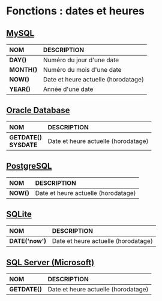 # Fonctions : dates et heures

## [MySQL](https://dev.mysql.com/doc/)

|NOM|DESCRIPTION|
|:--|:--|
|**DAY()**|Numéro du jour d'une date|
|**MONTH()**|Numéro du mois d'une date|
|**NOW()**|Date et heure actuelle (horodatage)|
|**YEAR()**|Année d'une date|

## [Oracle Database](https://docs.oracle.com/cd/B19306_01/index.htm)

|NOM|DESCRIPTION|
|:--|:--|
|**GETDATE()<br>SYSDATE**|Date et heure actuelle (horodatage)|

## [PostgreSQL](https://docs.postgresql.fr/)

|NOM|DESCRIPTION|
|:--|:--|
|**NOW()**|Date et heure actuelle (horodatage)|

## [SQLite](https://sqlite.org/docs.html)

|NOM|DESCRIPTION|
|:--|:--|
|**DATE('now')**|Date et heure actuelle (horodatage)|

## [SQL Server (Microsoft)](https://docs.microsoft.com/fr-fr/sql)

|NOM|DESCRIPTION|
|:--|:--|
|**GETDATE()**|Date et heure actuelle (horodatage)|

